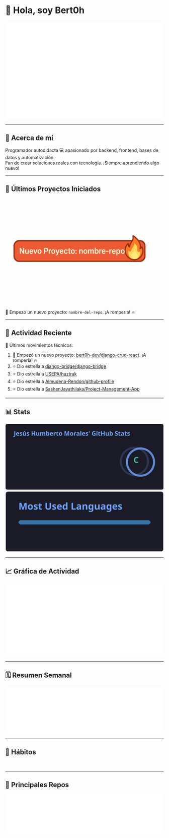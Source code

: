 # 👋 Hola, soy Bert0h

![Última actualización](./assets/updated.svg)

---

## 🧠 Acerca de mí

Programador autodidacta 💻 apasionado por backend, frontend, bases de datos y automatización.  
Fan de crear soluciones reales con tecnología. ¡Siempre aprendiendo algo nuevo!

---

## 🚀 Últimos Proyectos Iniciados

![Nuevo Proyecto](./assets/nuevo-proyecto-badge.png)

🎯 Empezó un nuevo proyecto: ``nombre-del-repo``. ¡A romperla! 🔥

---

## 📌 Actividad Reciente

🔽 Últimos movimientos técnicos:

<!--RECENT_ACTIVITY:start-->
1. 🎯 Empezó un nuevo proyecto: [bert0h-dev/django-crud-react](https://github.com/bert0h-dev/django-crud-react). ¡A romperla! 🔥<br>
2. ⭐ Dio estrella a [django-bridge/django-bridge](https://github.com/django-bridge/django-bridge)<br>
3. ⭐ Dio estrella a [USEPA/haztrak](https://github.com/USEPA/haztrak)<br>
4. ⭐ Dio estrella a [Almudena-Rendon/github-profile](https://github.com/Almudena-Rendon/github-profile)<br>
5. ⭐ Dio estrella a [SashenJayathilaka/Project-Management-App](https://github.com/SashenJayathilaka/Project-Management-App)<br>
<!--RECENT_ACTIVITY:end-->
<!--END_SECTION:activity-->

---

## 📊 Stats

![GitHub Stats](./assets/stats.svg)  
![Top Languages](./assets/langs.svg)

---

## 📈 Gráfica de Actividad

![GitHub Activity Graph](./assets/graph.svg)

---

## 🗓️ Resumen Semanal

![Resumen semanal](./assets/metrics.svg)

---

## 🧠 Hábitos

![Hábitos](./assets/habits.svg)

---

## 🚀 Principales Repos

![Repos](./assets/repositories.svg)
